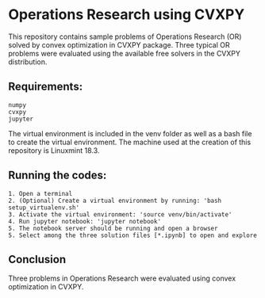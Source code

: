 # Operations Research using CVXPY
This repository contains sample problems of Operations Research (OR) solved by convex optimization in CVXPY package.
Three typical OR problems were evaluated using the available free solvers in the CVXPY distribution. 

## Requirements:
    numpy
    cvxpy
    jupyter

The virtual environment is included in the venv folder as well as a bash file to create the virtual environment.
The machine used at the creation of this repository is Linuxmint 18.3.

## Running the codes:
    1. Open a terminal
    2. (Optional) Create a virtual environment by running: 'bash setup_virtualenv.sh'
    3. Activate the virtual environment: 'source venv/bin/activate'
    4. Run jupyter notebook: 'jupyter notebook'
    5. The notebook server should be running and open a browser
    5. Select among the three solution files [*.ipynb] to open and explore
    
## Conclusion
Three problems in Operations Research were evaluated using convex optimization in CVXPY.
